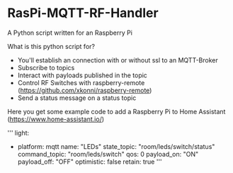 # RasPi-MQTT-RF-Handler

A Python script written for an Raspberry Pi

What is this python script for?
- You'll establish an connection with or without ssl to an MQTT-Broker
- Subscribe to topics
- Interact with payloads published in the topic
- Control  RF Switches with raspberry-remote (https://github.com/xkonni/raspberry-remote)
- Send a status message on a status topic

Here you get some example code to add a Raspberry Pi to Home Assistant (https://www.home-assistant.io/)

'''
light:
  - platform: mqtt
    name: "LEDs"
    state_topic: "room/leds/switch/status"
    command_topic: "room/leds/switch"
    qos: 0
    payload_on: "ON"
    payload_off: "OFF"
    optimistic: false
    retain: true
'''